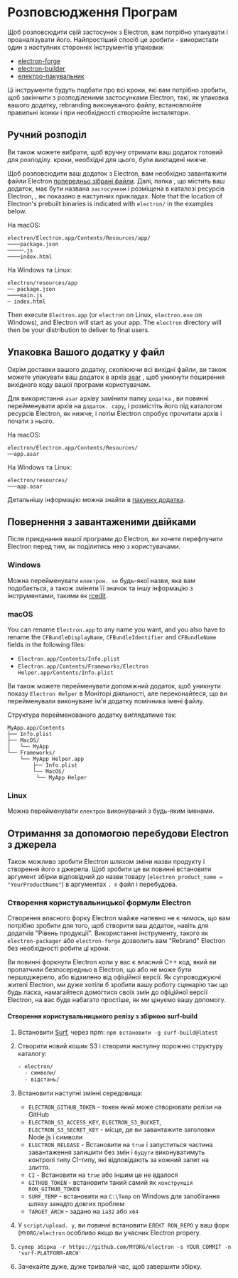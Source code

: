 # Розповсюдження Програм

Щоб розповсюдити свій застосунок з Electron, вам потрібно упакувати і проаналізувати його. Найпростіший спосіб це зробити - використати один з наступних сторонніх інструментів упаковки:

* [electron-forge](https://github.com/electron-userland/electron-forge)
* [electron-builder](https://github.com/electron-userland/electron-builder)
* [електро-пакувальник](https://github.com/electron/electron-packager)

Ці інструменти будуть подбати про всі кроки, які вам потрібно зробити, щоб закінчити з розподіленими застосунками Electron, такі, як упаковка вашого додатку, rebranding виконуваного файлу, встановлюйте правильні іконки і при необхідності створюйте інсталятори.

## Ручний розподіл

Ви також можете вибрати, щоб вручну отримати ваш додаток готовий для розподілу. кроки, необхідні для цього, були викладені нижче.

Щоб розповсюдити ваш додаток з Electron, вам необхідно завантажити файли Electron [попередньо зібрані файли](https://github.com/electron/electron/releases). Далі, папка , що містить ваш додаток, має бути названа `застосунком` і розміщена в каталозі ресурсів Electron, , як показано в наступних прикладах. Note that the location of Electron's prebuilt binaries is indicated with `electron/` in the examples below.

На macOS:

```plaintext
electron/Electron.app/Contents/Resources/app/
────package.json
─────.js
────index.html
```

На Windows та Linux:

```plaintext
electron/resources/app
── package.json
────main.js
─ index.html
```

Then execute `Electron.app` (or `electron` on Linux, `electron.exe` on Windows), and Electron will start as your app. The `electron` directory will then be your distribution to deliver to final users.

## Упаковка Вашого додатку у файл

Окрім доставки вашого додатку, скопіюючи всі вихідні файли, ви також можете упакувати ваш додаток в архів [asar](https://github.com/electron/asar) , щоб уникнути поширення вихідного коду вашої програми користувачам.

Для використання `asar` архіву замінити папку `додатка` , ви повинні перейменувати архів на `додаток. сару`, і розмістіть його під каталогом ресурсів Electron, як нижче, і потім Electron спробує прочитати архів і почати з нього.

На macOS:

```plaintext
electron/Electron.app/Contents/Resources/
──app.asar
```

На Windows та Linux:

```plaintext
electron/resources/
───app.asar
```

Детальнішу інформацію можна знайти в [пакунку додатка](application-packaging.md).

## Повернення з завантаженими двійками

Після приєднання вашої програми до Electron, ви хочете перефлучити Electron перед тим, як поділитись нею з користувачами.

### Windows

Можна перейменувати `електрон. xe` будь-якої назви, яка вам подобається, а також змінити її значок та іншу інформацію з інструментами, такими як [rcedit](https://github.com/electron/rcedit).

### macOS

You can rename `Electron.app` to any name you want, and you also have to rename the `CFBundleDisplayName`, `CFBundleIdentifier` and `CFBundleName` fields in the following files:

* `Electron.app/Contents/Info.plist`
* `Electron.app/Contents/Frameworks/Electron Helper.app/Contents/Info.plist`

Ви також можете перейменувати допоміжний додаток, щоб уникнути показу `Electron Helper` в Моніторі діяльності, але переконайтеся, що ви перейменували виконуване ім'я додатку помічника імені файлу.

Структура перейменованого додатку виглядатиме так:

```plaintext
MyApp.app/Contents
├── Info.plist
├── MacOS/
│   └── MyApp
└── Frameworks/
    └── MyApp Helper.app
        ├── Info.plist
        └── MacOS/
         └── MyApp Helper
```

### Linux

Можна перейменувати `електрон` виконуваний з будь-яким іменами.

## Отримання за допомогою перебудови Electron з джерела

Також можливо зробити Electron шляхом зміни назви продукту і створення його з джерела. Щоб зробити це ви повинні встановити аргумент збірки відповідний до назви товару (`electron_product_name = "YourProductName"`) в аргументах `. n` файл і перебудова.

### Створення користувальницької формули Electron

Створення власного форку Electron майже напевно не є чимось, що вам потрібно зробити для того, щоб створити ваш додаток, навіть для додатків "Рівень продукції". Використання інструменту, такого як `electron-packager` або `electron-forge` дозволить вам "Rebrand" Electron без необхідності робити ці кроки.

Ви повинні форкнути Electron коли у вас є власний C++ код, який ви пропатчили безпосередньо в Electron, що або не може бути першоджерело, або відхилено від офіційної версії. Як супроводжуючі жителі Electron, ми дуже хотіли б зробити вашу роботу сценарію так що будь ласка, намагайтеся домогтися своїх змін до офіційної версії Electron, на вас буде набагато простіше, як ми цінуємо вашу допомогу.

#### Створення користувальницького релізу з збіркою surf-build

1. Встановити [Surf](https://github.com/surf-build/surf), через npm: `npm встановити -g surf-build@latest`

2. Створити новий кошик S3 і створити наступну порожню структуру каталогу:

    ```sh
    - electron/
      - символи/
      - відстань/
    ```

3. Встановити наступні змінні середовища:

   * `ELECTRON_GITHUB_TOKEN` - токен який може створювати релізи на GitHub
   * `ELECTRON_S3_ACCESS_KEY`, `ELECTRON_S3_BUCKET`, `ELECTRON_S3_SECRET_KEY` - місце, де ви завантажите заголовки Node.js і символи
   * `ELECTRON_RELEASE` - Встановити на `true` і запуститься частина завантаження залишити без змін і `будути` виконуватимуть контролі типу CI-типу, які відповідають за кожний запит на злиття.
   * `CI` - Встановити на `true` або іншим це не вдалося
   * `GITHUB_TOKEN` - встановити такий самий як `конструкція RON_GITHUB_TOKEN`
   * `SURF_TEMP` - встановити на `C:\Temp` on Windows для запобігання шляху занадто довгих проблем
   * `TARGET_ARCH` - задано на `ia32` або `x64`

4. У `script/upload. y`, ви _повинні_ встановити `ЕЛЕКТ RON_REPO` у ваш форк (`MYORG/electron` особливо якщо ви учасник Electron propery.

5. `супер збірка -r https://github.com/MYORG/electron -s YOUR_COMMIT -n 'surf-PLATFORM-ARCH'`

6. Зачекайте дуже, дуже тривалий час, щоб завершити збірку.
